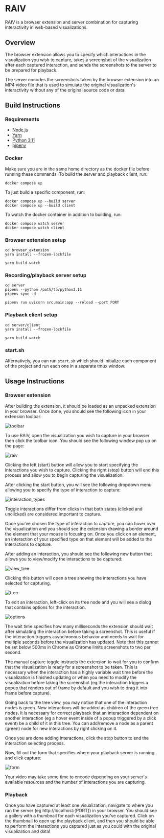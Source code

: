 # RAIV

RAIV is a browser extension and server combination for capturing
interactivity in web-based visualizations.

## Overview

The browser extension allows you to specify which interactions in the
visualization you wish to capture, takes a screenshot of the
visualization after each captured interaction, and sends the screenshots
to the server to be prepared for playback.

The server encodes the screenshots taken by the browser extension into
an MP4 video file that is used to simulate the original visualization's
interactivity without any of the original source code or data.

## Build Instructions

### Requirements

* [Node.js](https://nodejs.org/en/)
* [Yarn](https://yarnpkg.com/)
* [Python 3.11](https://www.python.org)
* [pipenv](https://pipenv.pypa.io/en/latest/)


### Docker
Make sure you are in the same home directory as the docker file before running these commands.
To build the server and playback client, run:
```
docker compose up
```

To just build a specific component, run:
```
docker compose up --build server
docker compose up --build client
```
To watch the docker container in addition to building, run:
```
docker compose watch server
docker compose watch client
```


### Browser extension setup

```
cd browser_extension
yarn install --frozen-lockfile

yarn build-watch
```

### Recording/playback server setup

```
cd server
pipenv --python /path/to/python3.11
pipenv sync -d

pipenv run uvicorn src.main:app --reload --port PORT
```

### Playback client setup

```
cd server/client
yarn install --frozen-lockfile

yarn build-watch
```

### start.sh

Alternatively, you can run `start.sh` which should initialize each
component of the project and run each one in a separate tmux window.

## Usage Instructions

### Browser extension

After building the extension, it should be loaded as an unpacked
extension in your browser. Once done, you should see the following
icon in your extension toolbar:

![toolbar](https://user-images.githubusercontent.com/8481770/230472259-5d5feaef-57e2-436a-bdf6-573d005a07ad.png)

To use RAIV, open the visualization you wish to capture in your
browser then click the toolbar icon. You should see the following
window pop up on the page:

![raiv](https://user-images.githubusercontent.com/8481770/230472520-9766dd89-b076-4b3c-ab38-f894a7cd2515.png)

Clicking the left (start) button will allow you to start specifying the
interactions you wish to capture. Clicking the right (stop) button will end
this process and allow you to begin capturing the visualization.

After clicking the start button, you will see the following dropdown
menu allowing you to specify the type of interaction to capture:

![interaction_types](https://user-images.githubusercontent.com/8481770/230473602-58e1063e-3d5a-4fff-8f89-7b171d5a5994.png)

Toggle interactions differ from clicks in that both states (clicked
and unclicked) are considered important to capture.

Once you've chosen the type of interaction to capture, you can hover
over the visualization and you should see the extension drawing a
border around the element that your mouse is focusing on. Once you
click on an element, an interaction of your specified type on that
element will be added to the interactions to capture.

After adding an interaction, you should see the following new button
that allows you to view/modify the interactions to be captured:

![view_tree](https://user-images.githubusercontent.com/8481770/230473668-36d6d4f6-6e7e-467b-ac00-cd722e693017.png)

Clicking this button will open a tree showing the interactions you
have selected for capturing.

![tree](https://user-images.githubusercontent.com/8481770/230473718-4ca08c55-6632-4645-b6f5-2e0626287cdc.png)

To edit an interaction, left-click on its tree node and you will see
a dialog that contains options for the interaction.

![options](https://user-images.githubusercontent.com/8481770/230473763-dc2cf847-712f-45d9-a18a-37da8b46ab52.png)

The wait time specifies how many milliseconds the extension should wait
after simulating the interaction before taking a screenshot. This is
useful if the interaction triggers asynchronous behavior and needs to
wait for multiple seconds before the visualization has updated. Note
that this cannot be set below 500ms in Chrome as Chrome limits
screenshots to two per second.

The manual capture toggle instructs the extension to wait for you to
confirm that the visualization is ready for a screenshot to be taken.
This is necessary when the interaction has a highly variable wait time
before the visualization is finished updating or when you need to
modify the visualization before taking the screenshot (eg the interaction
triggers a popup that renders out of frame by default and you wish to
drag it into frame before capture).

Going back to the tree view, you may notice that one of the interaction
nodes is green. New interactions will be added as children of the
green tree nodes. It is necessary for correct playback that an
interaction dependent on another interaction (eg a hover event inside of
a popup triggered by a click event) be a child of it in this tree. You
can add/remove a node as a parent (green) node for new interactions by
right clicking on it.

Once you are done adding interactions, click the stop button to end the
interaction selecting process.

Now, fill out the form that specifies where your playback server is
running and click capture:

![form](https://user-images.githubusercontent.com/8481770/230473798-3e3551d8-df04-44c6-af07-ac21ca7927c1.png)

Your video may take some time to encode depending on your server's
available resources and the number of interactions you are capturing.

### Playback

Once you have captured at least one visualization, navigate to where
you ran the server (eg http://localhost:{PORT}) in your browser. You
should see a gallery with a thumbnail for each visualization you've
captured. Click on the thumbnail to open up the playback client, and
then you should be able to perform the interactions you captured just
as you could with the original visualization and data!
